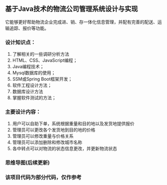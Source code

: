 ## 基于Java技术的物流公司管理系统设计与实现

它能够更好帮助物流企业完成进、销、存一体化信息管理，并配有完善的配送、运输追踪、报价等功能。 

### 设计知识点：

1. 了解相关的一些调研分析方法
2. HTML、CSS、JavaScript编程；
3. Java编程技术；
4. Mysql数据库的使用；
5. SSM或Spring Boot框架开发；
6. 软件工程设计方法；
7. 数据库设计方法
8. 掌握软件测试的方法；

### 主要设计内容：

1. 用户可以自助下单，系统根据重量和目的地以及发货地提供报价
2. 管理员可以更改各个发货地到目的地的价格
3. 管理员可以修改重量与价格关系
4. 管理员可以添加删除和修改城市名称
5. 各中转点可以对物流的状态信息更改，并更新物流状态

### 思维导图(后续更新)


### 该项目代码为部分代码，仅作参考





